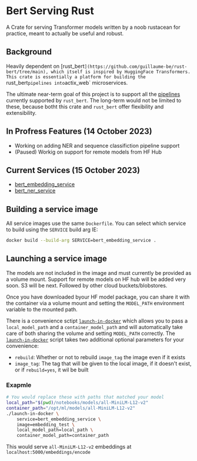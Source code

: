 # Bert Serving Rust
A Crate for serving Transformer models written by a noob rustacean for practice, meant to actually be useful and robust.

## Background
Heavily dependent on [rust_bert`](https://github.com/guillaume-be/rust-bert/tree/main), which itself is inspired by HuggingFace Transformers. This crate is essentially a platform for building the `rust_bert` pipelines into `actix_web` microservices.

The ultimate near-term goal of this project is to support all the [pipelines](https://github.com/guillaume-be/rust-bert/blob/main/README.md#ready-to-use-pipelines) currently supported by `rust_bert`. The long-term would not be limited to these, because botht this crate and `rust_bert` offer flexibility and extensibility.

## In Profress Features (14 October 2023)
- Working on adding NER and sequence classifiction pipeline support
- (Paused) Workig on support for remote models from HF Hub

## Current Services (15 October 2023)
- [bert_embedding_service](doc/bert_embedding_service.md)
- [bert_ner_service](doc/bert_ner_service.md)

## Building a service image
All service images use the same `Dockerfile`. You can select which service to build using the `SERVICE` build arg IE:
```sh
docker build --build-arg SERVICE=bert_embedding_service .
```

## Launching a service image
The models are not included in the image and must currently be provided as a volume mount. Support for remote models on HF hub will be added very soon. S3 will be next. Followed by other cloud buckets/blobstores.

Once you have downloaded byour HF model package, you can share it with the container via a volume mount and setting the `MODEL_PATH` environment variable to the mounted path.

There is a convenience sctipt [`launch-in-docker`](launch-in-docker) which allows you to pass a `local_model_path` and a `container_model_path` and will automatically take care of both sharing the volume and setting `MODEL_PATH` correctly. The [`launch-in-docker`](launch-in-docker) script takes two additional optional parameters for your convenience:
- `rebuild`: Whether or not to rebuild `image_tag` the image even if it exists
- `image_tag`: The tag that will be given to the local image, if it doesn't exist, or if `rebuild=yes`, it wil be built
### Exapmle
```sh
# You would replace these with paths that matched your model
local_path="$(pwd)/notebooks/models/all-MiniLM-L12-v2"
container_path="/opt/ml/models/all-MiniLM-L12-v2"
./launch-in-docker \
    service=bert_embedding_service \
    image=embedding_test \
    local_model_path=local_path \
    container_model_path=container_path
```
This would serve `all-MiniLM-L12-v2` embeddings at `localhost:5000/embeddings/encode`